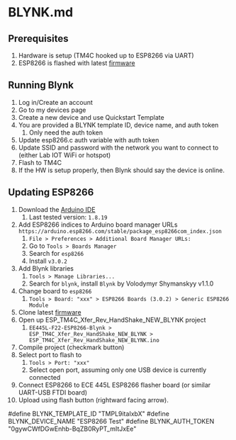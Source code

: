 # BLYNK.md

## Prerequisites
1. Hardware is setup (TM4C hooked up to ESP8266 via UART)
2. ESP8266 is flashed with latest [firmware](https://github.com/ECE445L/EE445L-SP22-ESP8266-Blynk)

## Running Blynk
1. Log in/Create an account
2. Go to my devices page
3. Create a new device and use Quickstart Template
4. You are provided a BLYNK template ID, device name, and auth token
    1. Only need the auth token
5. Update esp8266.c auth variable with auth token
6. Update SSID and password with the network you want to connect to (either Lab IOT WiFi or hotspot)
7. Flash to TM4C
8. If the HW is setup properly, then Blynk should say the device is online.

## Updating ESP8266
1. Download the [Arduino IDE](https://www.arduino.cc/en/software)
    1. Last tested version: `1.8.19`
2. Add ESP8266 indices to Arduino board manager URLs `https://arduino.esp8266.com/stable/package_esp8266com_index.json`
    1. `File > Preferences > Additional Board Manager URLs:`
    2. Go to `Tools > Boards Manager`
    3. Search for `esp8266`
    4. Install `v3.0.2`
3. Add Blynk libraries
    1. `Tools > Manage Libraries...`
    2. Search for `blynk`, install `Blynk` by Volodymyr Shymanskyy v1.1.0
4. Change board to `esp8266`
    1. `Tools > Board: "xxx" > ESP8266 Boards (3.0.2) > Generic ESP8266 Module`
5. Clone latest [firmware](https://github.com/ECE445L/EE445L-SP22-ESP8266-Blynk)
6. Open up ESP_TM4C_Xfer_Rev_HandShake_NEW_BLYNK project
    1. `EE445L-F22-ESP8266-Blynk > ESP_TM4C_Xfer_Rev_HandShake_NEW_BLYNK > ESP_TM4C_Xfer_Rev_HandShake_NEW_BLYNK.ino`
7. Compile project (checkmark button)
8. Select port to flash to
    1. `Tools > Port: "xxx"`
    2. Select open port, assuming only one USB device is currently connected
9. Connect ESP8266 to ECE 445L ESP8266 flasher board (or similar UART-USB FTDI board)
10. Upload using flash button (rightward facing arrow).

#define BLYNK_TEMPLATE_ID "TMPL9itaIxbX"
#define BLYNK_DEVICE_NAME "ESP8266 Test"
#define BLYNK_AUTH_TOKEN "0gywCWfDGwEnhb-BqZB0RyPT_mItJxEe"